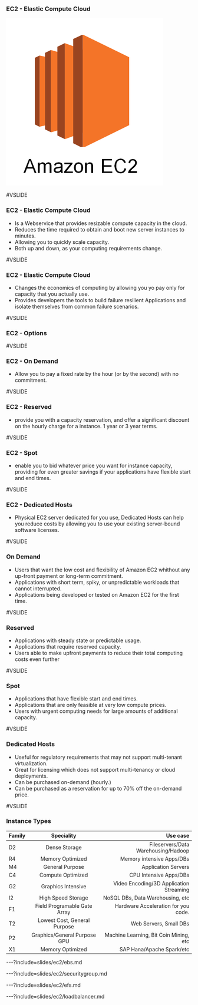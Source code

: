 ### EC2 - Elastic Compute Cloud

![aws ec2](assets/images/aws-ec2.png)


#VSLIDE

### EC2 - Elastic Compute Cloud

- Is a Webservice that provides resizable compute capacity in the cloud.
- Reduces the time required to obtain and boot new server instances to minutes.
- Allowing you to quickly scale capacity.
- Both up and down, as your computing requirements change.

#VSLIDE

### EC2 - Elastic Compute Cloud

- Changes the economics of computing by allowing you yo pay only for capacity that you actually use.
- Provides developers the tools to build failure resilient Applications and isolate themselves from common failure scenarios.


#VSLIDE

### EC2 - Options

#VSLIDE

### EC2 - On Demand

- Allow you to pay a fixed rate by the hour (or by the second) with no commitment.

#VSLIDE

### EC2 - Reserved

- provide you with a capacity reservation, and offer a significant discount on the hourly charge for a instance. 1 year or 3 year terms.

#VSLIDE

### EC2 - Spot

- enable you to bid whatever price you want for instance capacity, providing for even greater savings if your applications have flexible start and end times.

#VSLIDE

### EC2 - Dedicated Hosts

- Physical EC2 server dedicated for you use, Dedicated Hosts can help you reduce costs by allowing  you to use your existing server-bound software licenses.

#VSLIDE

### On Demand

- Users that want the low cost and flexibility of Amazon EC2 whithout any up-front payment or long-term commitment.
- Applications with short term, spiky, or unpredictable workloads that cannot interrupted.
- Applications being developed or tested on Amazon EC2 for the first time.

#VSLIDE

### Reserved

- Applications with steady state or predictable usage.
- Applications that require reserved capacity.
- Users able to make upfront payments to reduce their total computing costs even further

#VSLIDE

### Spot

- Applications that have flexible start and end times.
- Applications that are only feasible at very low compute prices.
- Users with urgent computing needs for large amounts of additional capacity.

#VSLIDE

### Dedicated Hosts

- Useful for regulatory requirements that may not support multi-tenant virtualization.
- Great for licensing which does not support multi-tenancy or cloud deployments.
- Can be purchased on-demand (hourly.)
- Can be purchased as a reservation for up to 70% off the on-demand price.

#VSLIDE

### Instance Types

| Family        | Speciality                                    | Use case                                |
| ------------- | :-------------:                               | -----:                                  |
| D2            | Dense Storage                                 | Fileservers/Data Warehousing/Hadoop     |
| R4            | Memory Optimized                              | Memory intensive Apps/DBs               |
| M4            | General Purpose                               | Application Servers                     |
| C4            | Compute Optimized                             | CPU Intensive Apps/DBs                  |
| G2            | Graphics Intensive                            | Video Encoding/3D Application Streaming |
| I2            | High Speed Storage                            | NoSQL DBs, Data Warehousing, etc        |
| F1            | Field Programable Gate Array                  | Hardware Acceleration for you code.     |
| T2            | Lowest Cost, General Purpose                  | Web Servers, Small DBs                  |
| P2            | Graphics/General Purpose GPU  | Machine Learning, Bit Coin Mining, etc                 |
| X1            | Memory Optimized                              | SAP Hana/Apache Spark/etc                                        |


---?include=slides/ec2/ebs.md

---?include=slides/ec2/securitygroup.md

---?include=slides/ec2/efs.md

---?include=slides/ec2/loadbalancer.md
